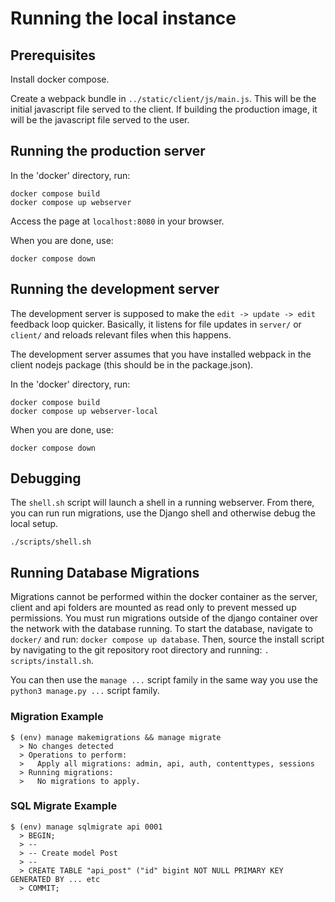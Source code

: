 # Running the local instance

## Prerequisites

Install docker compose.

Create a webpack bundle in `../static/client/js/main.js`.
This will be the initial javascript file served to the client.
If building the production image, it will be the javascript file served to the user.

## Running the production server

In the 'docker' directory, run:

```
docker compose build
docker compose up webserver
```

Access the page at `localhost:8080` in your browser.

When you are done, use:

```
docker compose down
```

## Running the development server

The development server is supposed to make the `edit -> update -> edit` feedback loop quicker.
Basically, it listens for file updates in `server/` or `client/` and reloads relevant files when this happens.

The development server assumes that you have installed webpack in the client nodejs package (this should be in the package.json).

In the 'docker' directory, run:

```
docker compose build
docker compose up webserver-local
```

When you are done, use:

```
docker compose down
```

## Debugging

The `shell.sh` script will launch a shell in a running webserver.
From there, you can run run migrations, use the Django shell and otherwise debug the local setup.

```
./scripts/shell.sh
```

## Running Database Migrations

Migrations cannot be performed within the docker container as the server, client and api folders are mounted as read only to prevent messed up permissions.
You must run migrations outside of the django container over the network with the database running.
To start the database, navigate to `docker/` and run: `docker compose up database`.
Then, source the install script by navigating to the git repository root directory and running: `. scripts/install.sh`.

You can then use the `manage ...` script family in the same way you use the `python3 manage.py ...` script family.

### Migration Example
```
$ (env) manage makemigrations && manage migrate
  > No changes detected
  > Operations to perform:
  >   Apply all migrations: admin, api, auth, contenttypes, sessions
  > Running migrations:
  >   No migrations to apply.
```

### SQL Migrate Example

```
$ (env) manage sqlmigrate api 0001
  > BEGIN;
  > --
  > -- Create model Post
  > --
  > CREATE TABLE "api_post" ("id" bigint NOT NULL PRIMARY KEY GENERATED BY ... etc
  > COMMIT;
```
